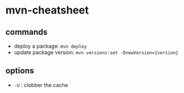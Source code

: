 # mvn-cheatsheet
## commands
- deploy a package: `mvn deploy`
- update package version: `mvn versions:set -DnewVersion={version}`

## options
- `-U` : clobber the cache
